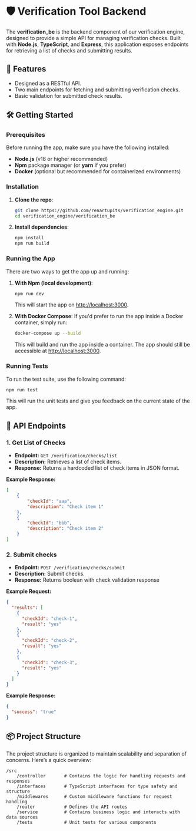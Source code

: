 # 🛡️ Verification Tool Backend

The **verification_be** is the backend component of our verification engine, designed to provide a simple API for managing verification checks. Built with **Node.js**, **TypeScript**, and **Express**, this application exposes endpoints for retrieving a list of checks and submitting results.

## 🚀 Features
- Designed as a RESTful API.
- Two main endpoints for fetching and submitting verification checks.
- Basic validation for submitted check results.

## 🛠️ Getting Started

### Prerequisites

Before running the app, make sure you have the following installed:

- **Node.js** (v18 or higher recommended)
- **Npm** package manager (or **yarn** if you prefer)
- **Docker** (optional but recommended for containerized environments)

### Installation

1. **Clone the repo**:

   ```bash
   git clone https://github.com/renartupits/verification_engine.git
   cd verification_engine/verification_be
   ```

2. **Install dependencies**:

   ```bash
   npm install
   npm run build
   ```

### Running the App

There are two ways to get the app up and running:

1. **With Npm (local development)**:

   ```bash
   npm run dev
   ```

   This will start the app on [http://localhost:3000](http://localhost:3000).

2. **With Docker Compose**:
   If you'd prefer to run the app inside a Docker container, simply run:

   ```bash
   docker-compose up --build
   ```

   This will build and run the app inside a container. The app should still be accessible at [http://localhost:3000](http://localhost:3000).

### Running Tests

To run the test suite, use the following command:

```bash
npm run test
   ```

This will run the unit tests and give you feedback on the current state of the app.

## 📀 API Endpoints
### 1. Get List of Checks

- **Endpoint:** `GET /verification/checks/list`
- **Description:** Retrieves a list of check items.
- **Response:** Returns a hardcoded list of check items in JSON format.

**Example Response:**
```json
[
    {
        "checkId": "aaa",
        "description": "Check item 1"
    },
    {
        "checkId": "bbb",
        "description": "Check item 2"
    }
]
```
### 2. Submit checks

- **Endpoint:** `POST /verification/checks/submit`
- **Description:** Submit checks.
- **Response:** Returns boolean with check validation response

**Example Request:**
```json
{
  "results": [
    {
      "checkId": "check-1",
      "result": "yes"
    },
    {
      "checkId": "check-2",
      "result": "yes"
    },
    {
      "checkId": "check-3",
      "result": "yes"
    }
  ]
}
```

**Example Response:**
```json
{
  "success": "true"
}
```

## 📦 Project Structure

The project structure is organized to maintain scalability and separation of concerns. Here’s a quick overview:

```
/src
    /controller       # Contains the logic for handling requests and responses
    /interfaces       # TypeScript interfaces for type safety and structure
    /middlewares      # Custom middleware functions for request handling
    /router           # Defines the API routes
    /service          # Contains business logic and interacts with data sources
    /tests            # Unit tests for various components
```
